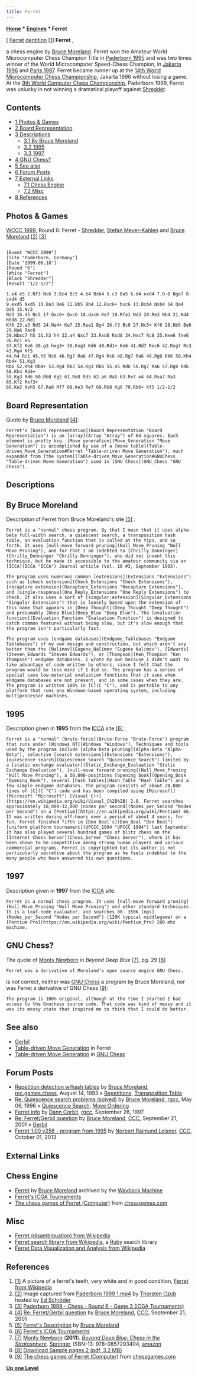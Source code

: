 ```yaml
---
title: Ferret
---
```

**[Home](Home "Home") * [Engines](Engines "Engines") * Ferret**

\[ [Ferret](https://en.wikipedia.org/wiki/Ferret) [dentition](https://en.wikipedia.org/wiki/Dentition) <a id="cite-note-1" href="#cite-ref-1">[1]</a>
**Ferret** ,

a chess engine by [Bruce Moreland](Bruce_Moreland "Bruce Moreland"). Ferret won the Amateur World Microcomputer Chess Champion Title in [Paderborn 1995](WMCCC_1995 "WMCCC 1995") and was two times winner of the World Microcomputer Speed-Chess Champion, in [Jakarta 1996](WMCCC_1996 "WMCCC 1996") and [Paris 1997](WMCCC_1997 "WMCCC 1997"). Ferret became runner up at the [14th World Microcomputer Chess Championship](WMCCC_1996 "WMCCC 1996"), Jakarta 1996 without losing a game. At the [9th World Computer Chess Championship](WCCC_1999 "WCCC 1999"), Paderborn 1999, Ferret was unlucky in not winning a dramatical playoff against [Shredder](Shredder "Shredder").

## Contents

- [1 Photos & Games](#photos-.26-games)
- [2 Board Representation](#board-representation)
- [3 Descriptions](#descriptions)
  - [3.1 By Bruce Moreland](#by-bruce-moreland)
  - [3.2 1995](#1995)
  - [3.3 1997](#1997)
- [4 GNU Chess?](#gnu-chess.3f)
- [5 See also](#see-also)
- [6 Forum Posts](#forum-posts)
- [7 External Links](#external-links)
  - [7.1 Chess Engine](#chess-engine)
  - [7.2 Misc](#misc)
- [8 References](#references)

## Photos & Games

[](File:FerretShredder1999.JPG)
[WCCC 1999](WCCC_1999 "WCCC 1999"), Round 6: Ferret - [Shredder](Shredder "Shredder"), [Stefan Meyer-Kahlen](Stefan_Meyer-Kahlen "Stefan Meyer-Kahlen") and [Bruce Moreland](Bruce_Moreland "Bruce Moreland") <a id="cite-note-2" href="#cite-ref-2">[2]</a> <a id="cite-note-3" href="#cite-ref-3">[3]</a>

```

[Event "WCCC 1999"]
[Site "Paderborn, Germany"]
[Date "1999.06.18"]
[Round "6"]
[White "Ferret"]
[Black "Shredder"]
[Result "1/2-1/2"]

1.e4 e5 2.Nf3 Nc6 3.Bc4 Bc5 4.b4 Bxb4 5.c3 Ba5 6.d4 exd4 7.O-O Nge7 8. cxd4 d5 
9.exd5 Nxd5 10.Ba3 Be6 11.Bb5 Bb4 12.Bxc6+ bxc6 13.Bxb4 Nxb4 14.Qa4 Qd6 15.Nc3 
Nd3 16.d5 Nc5 17.Qxc6+ Qxc6 18.dxc6 Ke7 19.Rfe1 Nd3 20.Re3 Nb4 21.Nd4 Rhd8 22.Rd1 
Kf6 23.a3 Nd5 24.Ne4+ Ke7 25.Ree1 Bg4 26.f3 Bc8 27.Nc5+ Kf6 28.Nb5 Be6 29.Na6 Rac8 
30.Nbxc7 h5 31.h3 h4 32.a4 Nxc7 33.Rxd8 Rxd8 34.Nxc7 Rc8 35.Nxe6 fxe6 36.Rc1 e5 
37.Kf2 Ke6 38.g3 hxg3+ 39.Kxg3 Kd6 40.Rd1+ Ke6 41.Rd7 Rxc6 42.Rxg7 Rc3 43.Rg4 Kf5 
44.h4 Rc1 45.h5 Rc6 46.Rg7 Ra6 47.Rg4 Rc6 48.Rg7 Ra6 49.Rg8 Rb6 50.Kh4 Rb4+ 51.Kg3
Rb6 52.Kh4 Rb4+ 53.Rg4 Rb2 54.Kg3 Rb6 55.a5 Rd6 56.Rg7 Ra6 57.Rg8 Rd6 58.Kh4 Rd4+ 
59.Kg3 Rd6 60.Rb8 Kg5 61.Re8 Rd5 62.a6 Ra5 63.Re7 e4 64.Rxa7 Ra3 65.Kf2 Rxf3+ 
66.Ke2 Kxh5 67.Ra8 Rf7 68.Ke3 Re7 69.Rb8 Kg6 70.Rb6+ Kf5 1/2-1/2

```

## Board Representation

Quote by [Bruce Moreland](Bruce_Moreland "Bruce Moreland") <a id="cite-note-4" href="#cite-ref-4">[4]</a>:

```
Ferret's [board representation](Board_Representation "Board Representation") is an [array](Array "Array") of 64 squares. Each element is pretty big. [Move generation](Move_Generation "Move Generation") is accomplished by use of a [move table](Table-driven_Move_Generation#Ferret "Table-driven Move Generation"), much expanded from [the system](Table-driven_Move_Generation#GNUChess "Table-driven Move Generation") used in [GNU Chess](GNU_Chess "GNU Chess").

```

## Descriptions

## By Bruce Moreland

Description of Ferret from Bruce Moreland's site <a id="cite-note-5" href="#cite-ref-5">[5]</a> :

```
Ferret is a "normal" chess program. By that I mean that it uses alpha-beta full-width search, a quiescent search, a transposition hash table, an evaluation function that is called at the tips, and so forth. It uses [null-move forward pruning](Null_Move_Pruning "Null Move Pruning"), and for that I am indebted to [Chrilly Donninger](Chrilly_Donninger "Chrilly Donninger"), who did not invent this technique, but he made it accessible to the amateur community via an [ICCA](ICCA "ICCA") Journal article (Vol. 16 #3, September 1993). 

```

```
The program uses numerous common [extensions](Extensions "Extensions") such as [check extension](Check_Extensions "Check Extensions"), [recapture extension](Recapture_Extensions "Recapture Extensions"), and [single-response](One_Reply_Extensions "One Reply Extensions") to check. It also uses a sort of [singular-extension](Singular_Extensions "Singular Extensions") that is loosely based upon the extension of this name that appears in [Deep Thought](Deep_Thought "Deep Thought") and presumably [Deep Blue](Deep_Blue "Deep Blue"). The [evaluation function](Evaluation_Function "Evaluation Function") is designed to catch common features without being slow, but it's slow enough that the program isn't particularly fast.

```

```
The program uses [endgame databases](Endgame_Tablebases "Endgame Tablebases") of my own design and construction, but which aren't any better than the [Nalimov](Eugene_Nalimov "Eugene Nalimov"), [Edwards](Steven_Edwards "Steven Edwards"), or [Thompson](Ken_Thompson "Ken Thompson") endgame databases. I wrote my own because I didn't want to take advantage of code written by others, since I felt that the program would be less mine if I did so. The program has a series of special case low-material evaluation functions that it uses when endgame databases are not present, and in some cases when they are. The program is written 100% in [C](C "C"), and is portable to any platform that runs any Windows-based operating system, including multiprocessor machines. 

```

## 1995

Description given in **1995** from the [ICCA](ICCA "ICCA") site <a id="cite-note-6" href="#cite-ref-6">[6]</a> :

```
Ferret is a "normal" [brute-force](Brute-Force "Brute-Force") program that runs under [Windows NT](Windows "Windows"). Techniques and tools used by the program include [alpha-beta pruning](Alpha-Beta "Alpha-Beta"), selective [search extensions](Extensions "Extensions"), [quiescence search](Quiescence_Search "Quiescence Search") limited by a [static exchange evaluator](Static_Exchange_Evaluation "Static Exchange Evaluation"), [null-move forward pruning](Null_Move_Pruning "Null Move Pruning"), a 50,000-positions [opening book](Opening_Book "Opening Book"), several [hash tables](Hash_Table "Hash Table") and a few simple endgame databases. The program consists of about 20,000 lines of [C](C "C") code and has been compiled using [Microsoft](Microsoft "Microsoft") [Visual C++](https://en.wikipedia.org/wiki/Visual_C%2B%2B) 2.0. Ferret searches approximately 18,000-32,000 [nodes per second](Nodes_per_Second "Nodes per Second") on a [Pentium](https://en.wikipedia.org/wiki/Pentium) 66. It was written during off-hours over a period of about 4 years, for fun. Ferret finished fifth in [Don Beal's](Don_Beal "Don Beal") [uniform platform tournament](UPCCC_1994 "UPCCC 1994") last September. It has also played several hundred games of blitz chess on the [Internet Chess Server](Chess_Server "Chess Server"), where it has been shown to be competitive among strong human players and various commercial programs. Ferret is copyrighted but its author is not particularly secretive about the program as he feels indebted to the many people who have answered his own questions. 

```

## 1997

Description given in **1997** from the [ICCA](ICCA "ICCA") site:

```
Ferret is a normal chess program. It uses [null-move forward pruning](Null_Move_Pruning "Null Move Pruning") and other standard techniques. It is a leaf-node evaluator, and searches 80- 350K [nps](Nodes_per_Second "Nodes per Second") (120K typical middlegame) on a [Pentium Pro](https://en.wikipedia.org/wiki/Pentium_Pro) 200 mhz machine. 

```

## GNU Chess?

The quote of [Monty Newborn](Monroe_Newborn "Monroe Newborn") in *Beyond Deep Blue* <a id="cite-note-7" href="#cite-ref-7">[7]</a>, pg. 29 <a id="cite-note-8" href="#cite-ref-8">[8]</a>

```
Ferret was a derivative of Moreland’s open source engine GNU Chess. 

```

is not correct, neither was [GNU Chess](GNU_Chess "GNU Chess") a program by Bruce Moreland, nor was Ferret a derivative of GNU Chess <a id="cite-note-9" href="#cite-ref-9">[9]</a>:

```
The program is 100% original, although at the time I started I had access to the Gnuchess source code. That code was kind of messy and it was its messy state that inspired me to think that I could do better. 

```

## See also

- [Gerbil](Gerbil "Gerbil")
- [Table-driven Move Generation](Table-driven_Move_Generation#Ferret "Table-driven Move Generation") in Ferret
- [Table-driven Move Generation](Table-driven_Move_Generation#GNUChess "Table-driven Move Generation") in [GNU Chess](GNU_Chess "GNU Chess")

## Forum Posts

- [Repetition detection w/hash tables](http://groups.google.com/group/rec.games.chess/browse_frm/thread/8cc6428ab611f70e) by [Bruce Moreland](Bruce_Moreland "Bruce Moreland"), [rec.games.chess](Computer_Chess_Forums "Computer Chess Forums"), August 14, 1993 » [Repetitions](Repetitions "Repetitions"), [Transposition Table](Transposition_Table "Transposition Table")
- [Re: Quiescence search problems (solved)](http://groups.google.com/group/rec.games.chess.computer/msg/ea740f0cc65c5f59?hl=en) by [Bruce Moreland](Bruce_Moreland "Bruce Moreland"), [rgcc](Computer_Chess_Forums "Computer Chess Forums"), May 06, 1996 » [Quiescence Search](Quiescence_Search "Quiescence Search"), [Move Ordering](Move_Ordering "Move Ordering")
- [Ferret info](http://groups.google.com/group/rec.games.chess.computer/browse_frm/thread/bd0eed64397a131b) by [Dann Corbit](Dann_Corbit "Dann Corbit"), [rgcc](Computer_Chess_Forums "Computer Chess Forums"), September 26, 1997
- [Re: Ferret/Gerbil question](https://www.stmintz.com/ccc/index.php?id=189800) by [Bruce Moreland](Bruce_Moreland "Bruce Moreland"), [CCC](CCC "CCC"), September 21, 2001 » [Gerbil](Gerbil "Gerbil")
- [Ferret 1.00 v258 - program from 1995](http://www.talkchess.com/forum/viewtopic.php?t=49533) by [Norbert Raimund Leisner](Norbert_Raimund_Leisner "Norbert Raimund Leisner"), [CCC](CCC "CCC"), October 01, 2013

## External Links

## Chess Engine

- [Ferret](http://web.archive.org/web/20070607231238/www.brucemo.com/compchess/ferret/index.htm) by [Bruce Moreland](Bruce_Moreland "Bruce Moreland") archived by the [Wayback Machine](https://en.wikipedia.org/wiki/Wayback_Machine)
- [Ferret's ICGA Tournaments](https://www.game-ai-forum.org/icga-tournaments/program.php?id=35)
- [The chess games of Ferret (Computer)](http://chessgames.com/player/ferret) from [chessgames.com](http://www.chessgames.com/)

## Misc

- [Ferret (disambiguation) from Wikipedia](https://en.wikipedia.org/wiki/Ferret_%28disambiguation%29)
- [Ferret search library from Wikipedia](https://en.wikipedia.org/wiki/Ferret_search_library), a [Ruby](index.php?title=Ruby&action=edit&redlink=1 "Ruby (page does not exist)") search library
- [Ferret Data Visualization and Analysis from Wikipedia](https://en.wikipedia.org/wiki/Ferret_Data_Visualization_and_Analysis)

## References

1. <a id="cite-ref-1" href="#cite-note-1">[1]</a> A picture of a ferret's teeth, very white and in good condition, [Ferret from Wikipedia](https://en.wikipedia.org/wiki/Ferret)
1. <a id="cite-ref-2" href="#cite-note-2">[2]</a> Image captured from [Paderborn 1999 1.mp4](http://www.top-5000.nl/Paderborn_1999_1.mp4) by [Thorsten Czub](Thorsten_Czub "Thorsten Czub") hosted by [Ed Schröder](Ed_Schroder "Ed Schroder")
1. <a id="cite-ref-3" href="#cite-note-3">[3]</a> [Paderborn 1999 - Chess - Round 6 - Game 3 (ICGA Tournaments)](https://www.game-ai-forum.org/icga-tournaments/round.php?tournament=8&round=6&id=3)
1. <a id="cite-ref-4" href="#cite-note-4">[4]</a> [Re: Ferret/Gerbil question](https://www.stmintz.com/ccc/index.php?id=189800) by [Bruce Moreland](Bruce_Moreland "Bruce Moreland"), [CCC](CCC "CCC"), September 21, 2001
1. <a id="cite-ref-5" href="#cite-note-5">[5]</a> [Ferret's Description](http://web.archive.org/web/20070825223426/www.brucemo.com/compchess/ferret/desc.htm) by [Bruce Moreland](Bruce_Moreland "Bruce Moreland")
1. <a id="cite-ref-6" href="#cite-note-6">[6]</a> [Ferret's ICGA Tournaments](https://www.game-ai-forum.org/icga-tournaments/program.php?id=35)
1. <a id="cite-ref-7" href="#cite-note-7">[7]</a> [Monty Newborn](Monroe_Newborn "Monroe Newborn") (**2011**). *[Beyond Deep Blue: Chess in the Stratosphere](http://www.springer.com/computer/general+issues/book/978-0-85729-340-4)*. [Springer](https://en.wikipedia.org/wiki/Springer_Science%2BBusiness_Media), ISBN-13: 978-0857293404, [amazon](http://www.amazon.com/Beyond-Deep-Blue-Chess-Stratosphere/dp/0857293400)
1. <a id="cite-ref-8" href="#cite-note-8">[8]</a> [Download Sample pages 2 (pdf, 3.2 MB)](http://www.springer.com/cda/content/document/cda_downloaddocument/9780857293404-c2.pdf?SGWID=0-0-45-1117438-p174097071)
1. <a id="cite-ref-9" href="#cite-note-9">[9]</a> [The chess games of Ferret (Computer)](http://chessgames.com/player/ferret) from [chessgames.com](http://www.chessgames.com/)

**[Up one Level](Engines "Engines")**

